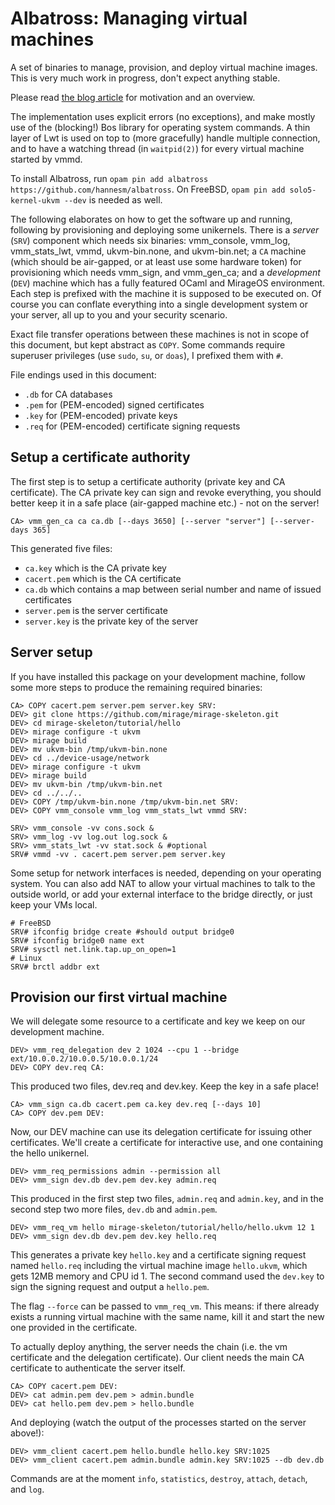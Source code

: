 # Albatross: Managing virtual machines

A set of binaries to manage, provision, and deploy virtual machine images.  This
is very much work in progress, don't expect anything stable.

Please read [the blog article](https://hannes.nqsb.io/Posts/VMM) for motivation
and an overview.

The implementation uses explicit errors (no exceptions), and make mostly use of
the (blocking!) Bos library for operating system commands.  A thin layer of Lwt
is used on top to (more gracefully) handle multiple connection, and to have a
watching thread (in `waitpid(2)`) for every virtual machine started by vmmd.

To install Albatross, run `opam pin add albatross
https://github.com/hannesm/albatross`.  On FreeBSD, `opam pin add
solo5-kernel-ukvm --dev` is needed as well.

The following elaborates on how to get the software up and running, following by
provisioning and deploying some unikernels.  There is a *server* (`SRV`)
component which needs six binaries: vmm_console, vmm_log, vmm_stats_lwt, vmmd,
ukvm-bin.none, and ukvm-bin.net; a `CA` machine (which should be air-gapped, or
at least use some hardware token) for provisioning which needs vmm_sign, and
vmm_gen_ca; and a *development* (`DEV`) machine which has a fully featured OCaml
and MirageOS environment.  Each step is prefixed with the machine it is supposed
to be executed on.  Of course you can conflate everything into a single
development system or your server, all up to you and your security scenario.

Exact file transfer operations between these machines is not in scope of this
document, but kept abstract as `COPY`.  Some commands require superuser
privileges (use `sudo`, `su`, or `doas`), I prefixed them with `#`.

File endings used in this document:
- `.db` for CA databases
- `.pem` for (PEM-encoded) signed certificates
- `.key` for (PEM-encoded) private keys
- `.req` for (PEM-encoded) certificate signing requests

## Setup a certificate authority

The first step is to setup a certificate authority (private key and CA
certificate).  The CA private key can sign and revoke everything, you should
better keep it in a safe place (air-gapped machine etc.) - not on the server!

```
CA> vmm_gen_ca ca ca.db [--days 3650] [--server "server"] [--server-days 365]
```

This generated five files:
- `ca.key` which is the CA private key
- `cacert.pem` which is the CA certificate
- `ca.db` which contains a map between serial number and name of issued certificates
- `server.pem` is the server certificate
- `server.key` is the private key of the server

## Server setup

If you have installed this package on your development machine, follow some more
steps to produce the remaining required binaries:

```
CA> COPY cacert.pem server.pem server.key SRV:
DEV> git clone https://github.com/mirage/mirage-skeleton.git
DEV> cd mirage-skeleton/tutorial/hello
DEV> mirage configure -t ukvm
DEV> mirage build
DEV> mv ukvm-bin /tmp/ukvm-bin.none
DEV> cd ../device-usage/network
DEV> mirage configure -t ukvm
DEV> mirage build
DEV> mv ukvm-bin /tmp/ukvm-bin.net
DEV> cd ../../..
DEV> COPY /tmp/ukvm-bin.none /tmp/ukvm-bin.net SRV:
DEV> COPY vmm_console vmm_log vmm_stats_lwt vmmd SRV:
```

```
SRV> vmm_console -vv cons.sock &
SRV> vmm_log -vv log.out log.sock &
SRV> vmm_stats_lwt -vv stat.sock & #optional
SRV# vmmd -vv . cacert.pem server.pem server.key
```

Some setup for network interfaces is needed, depending on your operating system.
You can also add NAT to allow your virtual machines to talk to the outside
world, or add your external interface to the bridge directly, or just keep your
VMs local.

```
# FreeBSD
SRV# ifconfig bridge create #should output bridge0
SRV# ifconfig bridge0 name ext
SRV# sysctl net.link.tap.up_on_open=1
# Linux
SRV# brctl addbr ext
```

## Provision our first virtual machine

We will delegate some resource to a certificate and key we keep on our
development machine.

```
DEV> vmm_req_delegation dev 2 1024 --cpu 1 --bridge ext/10.0.0.2/10.0.0.5/10.0.0.1/24
DEV> COPY dev.req CA:
```

This produced two files, dev.req and dev.key.  Keep the key in a safe place!

```
CA> vmm_sign ca.db cacert.pem ca.key dev.req [--days 10]
CA> COPY dev.pem DEV:
```

Now, our DEV machine can use its delegation certificate for issuing other
certificates.  We'll create a certificate for interactive use, and one
containing the hello unikernel.

```
DEV> vmm_req_permissions admin --permission all
DEV> vmm_sign dev.db dev.pem dev.key admin.req
```

This produced in the first step two files, `admin.req` and `admin.key`, and in
the second step two more files, `dev.db` and `admin.pem`.

```
DEV> vmm_req_vm hello mirage-skeleton/tutorial/hello/hello.ukvm 12 1
DEV> vmm_sign dev.db dev.pem dev.key hello.req
```

This generates a private key `hello.key` and a certificate signing request named
`hello.req` including the virtual machine image `hello.ukvm`, which gets 12MB
memory and CPU id 1.  The second command used the `dev.key` to sign the signing
request and output a `hello.pem`.

The flag `--force` can be passed to `vmm_req_vm`.  This means: if there already
exists a running virtual machine with the same name, kill it and start the new
one provided in the certificate.

To actually deploy anything, the server needs the chain (i.e. the vm certificate
and the delegation certificate).  Our client needs the main CA certificate to
authenticate the server itself.

```
CA> COPY cacert.pem DEV:
DEV> cat admin.pem dev.pem > admin.bundle
DEV> cat hello.pem dev.pem > hello.bundle
```

And deploying (watch the output of the processes started on the server above!):

```
DEV> vmm_client cacert.pem hello.bundle hello.key SRV:1025
DEV> vmm_client cacert.pem admin.bundle admin.key SRV:1025 --db dev.db
```

Commands are at the moment `info`, `statistics`, `destroy`, `attach`, `detach`,
and `log`.
